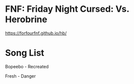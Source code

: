# FNF: Friday Night Cursed: Vs. Herobrine

https://forfourfnf.github.io/hb/

# Song List

Bopeebo - Recreated

Fresh - Danger